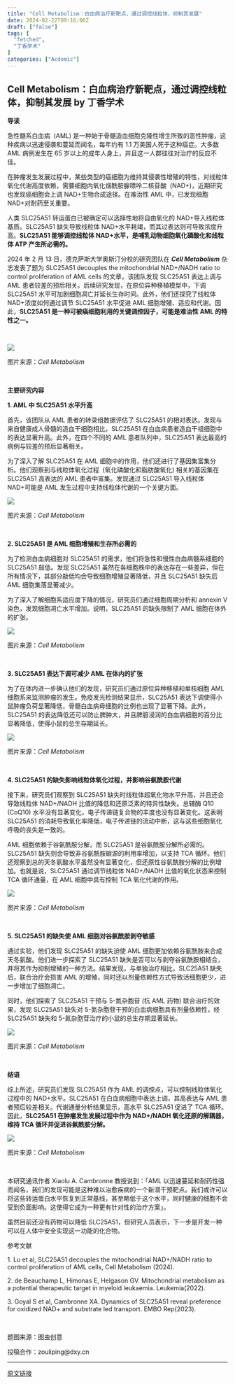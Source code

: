 ```yaml
---
title: "Cell Metabolism：白血病治疗新靶点，通过调控线粒体，抑制其发展"
date: 2024-02-22T09:16:00Z
draft: ["false"]
tags: [
  "fetched",
  "丁香学术"
]
categories: ["Acdemic"]
---
```

Cell Metabolism：白血病治疗新靶点，通过调控线粒体，抑制其发展 by 丁香学术
------
<div><p data-mpa-powered-by="yiban.io"><strong><span>导读</span></strong><br></p><p><span>急性髓系白血病  (AML) 是一种始于骨髓造血细胞克隆性增生所致的恶性肿瘤，这种疾病以迅速侵袭和蔓延而闻名，每年约有 1.1 万美国人死于这种癌症。大多数 AML 病例发生在 65 岁以上的成年人身上，并且这一人群往往对治疗的反应不佳。</span></p><p><span>在肿瘤发生发展过程中，某些类型的癌细胞为维持其侵袭性增殖的特性，对线粒体氧化代谢高度依赖，需要细胞内氧化烟酰胺腺嘌呤二核苷酸  (NAD+)，近期研究也发现癌细胞会上调 NAD+生物合成途径。在难治性 AML 中，已发现细胞 NAD+对耐药至关重要。</span></p><p><span>人类 SLC25A51 转运蛋白已被确定可以选择性地将自由氧化的 NAD+导入线粒体基质。SLC25A51 缺失导致线粒体 NAD+水平耗竭，而其过表达则可导致浓度升高。</span><span><span><strong>SLC25A51 能够调控线粒体 NAD+水平，是哺乳动物细胞氧化磷酸化和线粒体 ATP 产生所必需的。</strong></span></span></p><p><span>2024 年 2 月 13 日，德克萨斯大学奥斯汀分校的研究团队在 </span><span><span><em><strong>Cell Metabolism</strong></em></span> <span>杂志发表了题为﻿ SLC25A51 decouples the mitochondrial NAD+/NADH ratio to control proliferation of AML cells 的文章，该团队发现 SLC25A51 表达上调与 AML 患者较差的预后相关。后续研究发现，在原位异种移植模型中，下调 SLC25A51 水平可加剧细胞凋亡并延长生存时间。此外，他们还探究了线粒体 NAD+浓度如何通过调节 SLC25A51 水平促进 AML 细胞增殖、适应和代谢。因此，</span></span><span><span><strong>SLC25A51 是一种可被癌细胞利用的关键调控因子，可能是难治性 AML 的特性之一。</strong></span></span></p><p><br></p><p><img data-imgfileid="100115575" data-ratio="0.28888888888888886" data-s="300,640" data-src="https://mmbiz.qpic.cn/sz_mmbiz_png/DvmRKVEib8MeBFwL8O45Dw3hT6uDuNaaOUJBc31ibUuETZLyydBZQT5U77sicvXv7xRjRCIXMmeUNfzh8K7sjyQXg/640?wx_fmt=png&amp;from=appmsg" data-type="png" data-w="1080" src="https://mmbiz.qpic.cn/sz_mmbiz_png/DvmRKVEib8MeBFwL8O45Dw3hT6uDuNaaOUJBc31ibUuETZLyydBZQT5U77sicvXv7xRjRCIXMmeUNfzh8K7sjyQXg/640?wx_fmt=png&amp;from=appmsg"></p><p><span>图片来源：<em>Cell Metabolism</em></span></p><p><br></p><p><span><strong><span>主要研究内容</span></strong></span></p><p><span><strong><span>1. AML 中 SLC25A51 水平升高</span></strong></span></p><p><span>首先，该团队从 AML 患者的转录组数据评估了 SLC25A51 的相对表达。发现与来自健康成人骨髓的造血干细胞相比，SLC25A51 在白血病患者造血干祖细胞中的表达显著升高。此外，在四个不同的 AML 患者队列中，SLC25A51 表达最高的病例与较差的预后显著相关。</span></p><p><span>为了深入了解 SLC25A51 在 AML 细胞中的作用，他们还进行了基因集富集分析。他们观察到与线粒体氧化过程  (氧化磷酸化和脂肪酸氧化) 相关的基因集在 SLC25A51 高表达的 AML 患者中富集。发现通过 SLC25A51 导入线粒体 NAD+可能是 AML 发生过程中支持线粒体代谢的一个关键方面。</span></p><p><img data-imgfileid="100115577" data-ratio="0.8798076923076923" data-s="300,640" data-src="https://mmbiz.qpic.cn/sz_mmbiz_png/DvmRKVEib8MeBFwL8O45Dw3hT6uDuNaaO0RzdFjvnEeh1KLSrZpoicPcdBYmHo6PlmywRUO3MIUZR399GR00SKKg/640?wx_fmt=png&amp;from=appmsg" data-type="png" data-w="624" src="https://mmbiz.qpic.cn/sz_mmbiz_png/DvmRKVEib8MeBFwL8O45Dw3hT6uDuNaaO0RzdFjvnEeh1KLSrZpoicPcdBYmHo6PlmywRUO3MIUZR399GR00SKKg/640?wx_fmt=png&amp;from=appmsg"></p><p><span><span>图片来源：</span><em>Cell Metabolism</em></span></p><p><span><br></span></p><p><span><strong><span>2. SLC25A51 是 AML 细胞增殖和生存所必需的</span></strong></span></p><p><span>为了检测白血病细胞对 SLC25A51 的需求，他们将急性和慢性白血病髓系细胞的 SLC25A51 敲低。发现 SLC25A51 虽然在各细胞株中的表达存在一些差异，但在所有情况下，其部分敲低均会导致细胞增殖显著降低，并且 SLC25A51 缺失后 AML 细胞集落显著减少。</span></p><p><span>为了深入了解细胞系适应度下降的情况，研究员们通过细胞周期分析和 annexin V 染色，发现细胞凋亡水平增加。说明，SLC25A51 的缺失限制了 AML 细胞在体外的扩张。</span></p><p><img data-imgfileid="100115578" data-ratio="1.2377179080824088" data-s="300,640" data-src="https://mmbiz.qpic.cn/sz_mmbiz_png/DvmRKVEib8MeBFwL8O45Dw3hT6uDuNaaOheYnoeE12ibuCKCS2BAP3zPgKEZib4tiacaeBPb3jSBOdgcuJhVtUYB7Q/640?wx_fmt=png&amp;from=appmsg" data-type="png" data-w="631" src="https://mmbiz.qpic.cn/sz_mmbiz_png/DvmRKVEib8MeBFwL8O45Dw3hT6uDuNaaOheYnoeE12ibuCKCS2BAP3zPgKEZib4tiacaeBPb3jSBOdgcuJhVtUYB7Q/640?wx_fmt=png&amp;from=appmsg"></p><p><span><span>图片来源：</span><em>Cell Metabolism</em></span></p><p><br></p><p><span><strong><span>3. SLC25A51 表达下调可</span></strong></span><span><strong><span>减少 AML 在体</span></strong></span><span><strong><span>内的扩张</span></strong></span></p><p><span>为了在体内进一<span>步确认他们的发现，研究员们通过原位异种移植和单核细胞 AML 细胞系来监测肿瘤的发</span>生。免疫发光检测结果显示，SLC25A51 表达下调使得小鼠肿瘤负荷显著降低，骨髓白血病母细胞的</span><span>比例也出现了显著下降。</span><span>此外，SLC25A51 的表达降低</span><span>还可以防止脾肿大，并且脾脏浸润的白血病细胞的百分比显著降低，使得小鼠的总生存期延长。</span></p><p><img data-imgfileid="100115579" data-ratio="0.8825966850828729" data-s="300,640" data-src="https://mmbiz.qpic.cn/sz_mmbiz_png/DvmRKVEib8MeBFwL8O45Dw3hT6uDuNaaOxefkdJ9XiakyjSp7RVThMugsxBRm5qexdQYPhPheshNvgBhS6reckbQ/640?wx_fmt=png&amp;from=appmsg" data-type="png" data-w="724" src="https://mmbiz.qpic.cn/sz_mmbiz_png/DvmRKVEib8MeBFwL8O45Dw3hT6uDuNaaOxefkdJ9XiakyjSp7RVThMugsxBRm5qexdQYPhPheshNvgBhS6reckbQ/640?wx_fmt=png&amp;from=appmsg"></p><p><span><span>图片来源：</span><em>Cell Metabolism</em></span></p><p><span><br></span></p><p><span><strong><span>4. SLC25A51 的缺失影响线粒体氧化过程，并影响谷氨酰胺代谢</span></strong></span></p><p><span>接下来，研究员们观察到 SLC25A51 缺失时线粒体超氧化物水平升高，并且还会导致线粒体 NAD+/NADH 比值的降低和还原泛素的特异性缺失。总辅酶 Q10 (CoQ10) 水平没有显著变化，电子传递链复合物的丰度也没有显著变化。这表明 SLC25A51 的消耗导致氧化率降低，电子传递链的流动中断，这与这些细胞氧化呼吸的丧失是一致的。</span></p><p><span>AML 细胞依赖于谷氨酰胺分解，而 SLC25A51 是谷氨酰胺分解所必需的。SLC25A51 缺失则会导致非谷氨酰胺碳源的利用率增加，以支持 TCA 循环。他们还观察到总的天冬氨酸水平虽然没有显著变化，但还原性谷氨酰胺分解的比例增加。也就是说，SLC25A51 通过调节线粒体 NAD+/NADH 比值的氧化状态来控制 TCA 循环通量，在 AML 细胞中具有控制 TCA 氧化代谢的作用。</span></p><p><img data-imgfileid="100115580" data-ratio="1.2624798711755234" data-s="300,640" data-src="https://mmbiz.qpic.cn/sz_mmbiz_png/DvmRKVEib8MeBFwL8O45Dw3hT6uDuNaaOfzF6CvbU6IKweiaXhkN3YUKWNic0fOyTbbdBjLzheboFFgwKic8n8WMAw/640?wx_fmt=png&amp;from=appmsg" data-type="png" data-w="621" src="https://mmbiz.qpic.cn/sz_mmbiz_png/DvmRKVEib8MeBFwL8O45Dw3hT6uDuNaaOfzF6CvbU6IKweiaXhkN3YUKWNic0fOyTbbdBjLzheboFFgwKic8n8WMAw/640?wx_fmt=png&amp;from=appmsg"></p><p><span></span><span></span><span>图片来源：</span><em>Cell Metabolism</em><em></em><span><br></span></p><p><em><br></em></p><p><span><strong><span>5. SLC25A51 的缺失使 AML 细胞对谷氨酰胺剥夺敏感</span></strong></span></p><p><span>通过实验，他们发现 SLC25A51 的缺失迫使 AML 细胞更加依赖谷氨酰胺来合成天冬氨酸。他们进一步探索了 SLC25A51 缺失是否可以与剥夺谷氨酰胺相结合，并将其作为抑制增殖的一种方法。结果发现，与单独治疗相比，SLC25A51 缺失后，联合治疗会损害 AML 的增殖，同时还以剂量依赖性方式导致活细胞更少，进一步增加了细胞凋亡。</span></p><p><span>同时，他们探索了 SLC25A51 干预与 5-氮杂胞苷 (抗 AML 药物) 联合治疗的效果，发现 SLC25A51 缺失对 5-氮杂胞苷干预的白血病细胞具有剂量依赖性，经 SLC25A51 缺失和 5-氮杂胞苷治疗的小鼠的总生存期显著延长。<br></span></p><p><img data-imgfileid="100115581" data-ratio="0.9586894586894587" data-s="300,640" data-src="https://mmbiz.qpic.cn/sz_mmbiz_png/DvmRKVEib8MeBFwL8O45Dw3hT6uDuNaaOYwlARSU3n8wG0sgSQkGNmic918PgrqjC2V5OQaI9ckpqf9px2JmCF5A/640?wx_fmt=png&amp;from=appmsg" data-type="png" data-w="702" src="https://mmbiz.qpic.cn/sz_mmbiz_png/DvmRKVEib8MeBFwL8O45Dw3hT6uDuNaaOYwlARSU3n8wG0sgSQkGNmic918PgrqjC2V5OQaI9ckpqf9px2JmCF5A/640?wx_fmt=png&amp;from=appmsg"></p><p><span></span><span>图片来源：</span><em>Cell Metabolism</em><span><br></span></p><p><em><br></em></p><p><span><strong><span>结语</span></strong></span></p><p><span>综上所述，研究员们发现 SLC25A51 作为 AML 的调控点，可以控制线粒体氧化过程中的 NAD+水平。SLC25A51 在白血病细胞中表达上调，其高表达与 AML 患者预后较差相关。代谢通量分析结果显示，高水平 SLC25A51 促进了 TCA 循环。因此，<strong><span>S<span>LC25A</span></span></strong><strong><span>51 在肿瘤发生发展过程中作为 NAD+/NADH 氧化还原的解耦器，维持 TCA 循环并促进谷氨酰胺分解。</span></strong></span></p><p><img data-imgfileid="100115582" data-ratio="1" data-s="300,640" data-src="https://mmbiz.qpic.cn/sz_mmbiz_png/DvmRKVEib8MeBFwL8O45Dw3hT6uDuNaaO9nuV83SsaDbU56M0kPkY1M6DPyufSJGRJoPYNhqrZSYGKVmpC6ichNw/640?wx_fmt=png&amp;from=appmsg" data-type="png" data-w="422" src="https://mmbiz.qpic.cn/sz_mmbiz_png/DvmRKVEib8MeBFwL8O45Dw3hT6uDuNaaO9nuV83SsaDbU56M0kPkY1M6DPyufSJGRJoPYNhqrZSYGKVmpC6ichNw/640?wx_fmt=png&amp;from=appmsg"></p><p><span>图片来源：<em>Cell Metabolism</em></span></p><p><span><br></span></p><p><span>本研究通讯作者 Xiaolu A. Cambronne 教授说到：「AML 以迅速蔓延和耐药性强而闻名，我们的发现可能是这种难以治愈疾病的一个新潜干预靶点。我们或许可以将这些转运蛋白水平恢复到正常基线，甚至略低于这个水平，同时健康的细胞不会受到负面影响。这使得它成为一种更有针对性的治疗方案<span>」</span>。</span></p><p><span>虽然目前还没有药物可以降低 SLC25A51，但研究人员表示，下一步是开发一种可以在人体中安全实现这一功能的化合物。</span></p><p><span>参考文献</span></p><p><span>1. Lu et al, SLC25A51 decouples the mitochondrial NAD+/NADH ratio to control proliferation of AML cells, Cell Metabolism (2024).</span></p><p><span>2. de Beauchamp L, Himonas E, Helgason GV. Mitochondrial metabolism as a potential therapeutic target in myeloid leukaemia. Leukemia(2022). </span></p><p><span>3. Goyal S <span>et al,</span> Cambronne XA. Dynamics of SLC25A51 reveal preference for oxidized NAD+ and substrate led transport. EMBO Rep(2023). </span></p><p><br></p><p><span>题图来</span><span>源：图虫创意</span></p><p><span>投稿合作：</span><span>zouliping@dxy.cn</span><span></span></p><p><mp-style-type data-value="3"></mp-style-type></p></div>  
<hr>
<a href="https://mp.weixin.qq.com/s/5yyr7jFrmGpDnmuIgkv2jQ",target="_blank" rel="noopener noreferrer">原文链接</a>
